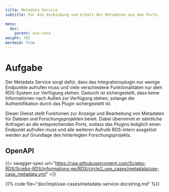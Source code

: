 ```yaml
---
title: Metadata Service
subtitle: Für die Verbindung und Erhalt der Metadaten aus den Ports.

menu:
  doc:
    parent: use-case
weight: 702
mermaid: True
---
```


# Aufgabe

Der Metadata Service sorgt dafür, dass das Integrationsplugin nur wenige Endpunkte aufrufen muss und viele verschiedene Funktionalitäten nur dem RDS-System zur Verfügung stehen. Dadurch ist sichergestellt, dass keine Informationen nach Außen zur Verfügung stehen, solange die Authentifikation durch das Plugin sichergestellt ist.

Dieser Dienst stellt Funktionen zur Anzeige und Bearbeitung von Metadaten für Dateien und Forschungsprojekten bereit. Dabei übernimmt er sämtliche Anfragen an die entsprechenden Ports, sodass das Plugins lediglich einen Endpunkt aufrufen muss und alle weiteren Aufrufe RDS-intern ausgelöst werden auf Grundlage des hinterlegten Forschungsprojekts.

## OpenAPI

{{< swagger-spec url="https://raw.githubusercontent.com/Sciebo-RDS/Sciebo-RDS/informations-ep/RDS/circle2_use_cases/metadata/use-case_metadata.yml"  >}}

{{% code file="doc/impl/use-cases/metadata-service-docstring.md" %}}
